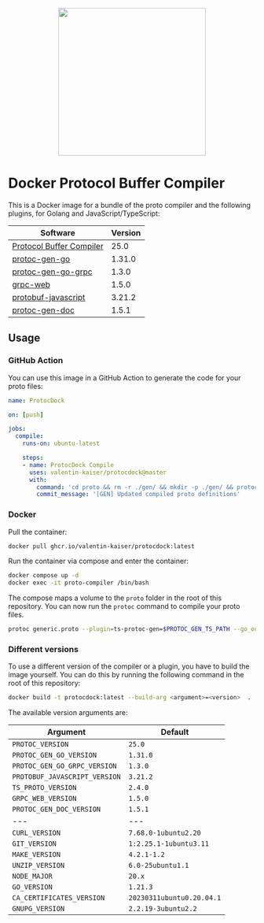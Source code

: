 <p align="center">
  <img src="protocdock.png" width="300">
</p>

# Docker Protocol Buffer Compiler

This is a Docker image for a bundle of the proto compiler and the following plugins, for Golang and JavaScript/TypeScript:

| Software | Version |
| -------- | ------- |
| [Protocol Buffer Compiler](https://github.com/protocolbuffers/protobuf) | 25.0 |
| [protoc-gen-go](https://google.golang.org/protobuf) | 1.31.0 |
| [protoc-gen-go-grpc](https://google.golang.org/grpc/cmd/protoc-gen-go-grpc) | 1.3.0 |
| [grpc-web](https://github.com/grpc/grpc-web) | 1.5.0 |
| [protobuf-javascript](https://github.com/protocolbuffers/protobuf-javascript) | 3.21.2 |
| [protoc-gen-doc](https://github.com/pseudomuto/protoc-gen-doc) | 1.5.1 |

## Usage

### GitHub Action

You can use this image in a GitHub Action to generate the code for your proto files:

```yaml
name: ProtocDock

on: [push]

jobs:
  compile:
    runs-on: ubuntu-latest

    steps:
    - name: ProtocDock Compile
      uses: valentin-kaiser/protocdock@master
      with:
        command: 'cd proto && rm -r ./gen/ && mkdir -p ./gen/ && protoc generic.proto --plugin=ts-protoc-gen=$PROTOC_GEN_TS_PATH --go_out=./gen/ --go-grpc_out=./gen/ --js_out="import_style=commonjs,binary:./gen/" --grpc-web_out="import_style=typescript,mode=grpcweb:./gen/" --proto_path=/app/proto'
        commit_message: '[GEN] Updated compiled proto definitions'
```

### Docker

Pull the container:

```bash
docker pull ghcr.io/valentin-kaiser/protocdock:latest
```

Run the container via compose and enter the container:

```bash
docker compose up -d
docker exec -it proto-compiler /bin/bash
```

The compose maps a volume to the `proto` folder in the root of this repository. You can now run the `protoc` command to compile your proto files.

```bash
protoc generic.proto --plugin=ts-protoc-gen=$PROTOC_GEN_TS_PATH --go_out=./gen/ --go-grpc_out=./gen/ --js_out="import_style=commonjs,binary:./gen/" --grpc-web_out="import_style=typescript,mode=grpcweb:./gen/" --proto_path=/app/proto
```

### Different versions

To use a different version of the compiler or a plugin, you have to build the image yourself. You can do this by running the following command in the root of this repository:

```bash
docker build -t protocdock:latest --build-arg <argument>=<version>  .
```

The available version arguments are:

| Argument | Default |
| -------- | ------- |
| `PROTOC_VERSION` | `25.0` |
| `PROTOC_GEN_GO_VERSION` | `1.31.0` |
| `PROTOC_GEN_GO_GRPC_VERSION` | `1.3.0` |
| `PROTOBUF_JAVASCRIPT_VERSION` | `3.21.2` |
| `TS_PROTO_VERSION` | `2.4.0` |
| `GRPC_WEB_VERSION` | `1.5.0` |
| `PROTOC_GEN_DOC_VERSION` | `1.5.1` |
| --- | --- |
| `CURL_VERSION` | `7.68.0-1ubuntu2.20` |
| `GIT_VERSION` | `1:2.25.1-1ubuntu3.11` |
| `MAKE_VERSION` | `4.2.1-1.2` |
| `UNZIP_VERSION` | `6.0-25ubuntu1.1` |
| `NODE_MAJOR` | `20.x` |
| `GO_VERSION` | `1.21.3` |
| `CA_CERTIFICATES_VERSION` | `20230311ubuntu0.20.04.1` |
| `GNUPG_VERSION` | `2.2.19-3ubuntu2.2` |